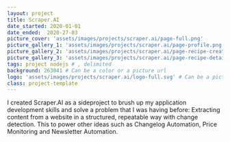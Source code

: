 ```yaml
---
layout: project
title: Scraper.AI
date_started: 2020-01-01
date_ended:  2020-27-03
picture_cover: 'assets/images/projects/scraper.ai/page-full.png' 
picture_gallery_1: 'assets/images/projects/scraper.ai/page-profile.png' 
picture_gallery_2: 'assets/images/projects/scraper.ai/page-recipe-creator.png' 
picture_gallery_3: 'assets/images/projects/scraper.ai/page-recipe-details.png' 
tags: project nodejs # , delimited
background: 263041 # Can be a color or a picture url
logo: 'assets/images/projects/scraper.ai/logo-full.svg' # Can be a picture url or a name
class: project-template
---
```


I created Scraper.AI as a sideproject to brush up my application development skills and solve a problem that I was having before: Extracting content from a website in a structured, repeatable way with change detection. This to power other ideas such as Changelog Automation, Price Monitoring and Newsletter Automation.
